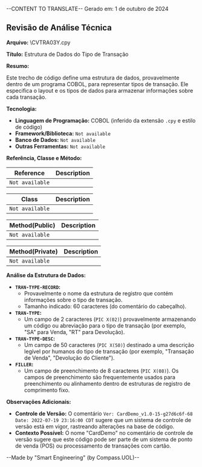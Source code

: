 --CONTENT TO TRANSLATE--
Gerado em: 1 de outubro de 2024

## Revisão de Análise Técnica

**Arquivo:**  \CVTRA03Y.cpy

**Título:** Estrutura de Dados do Tipo de Transação

**Resumo:** 

Este trecho de código define uma estrutura de dados, provavelmente dentro de um programa COBOL, para representar tipos de transação. Ele especifica o layout e os tipos de dados para armazenar informações sobre cada transação.

**Tecnologia:**

* **Linguagem de Programação:** COBOL (inferido da extensão `.cpy` e estilo de código)
* **Framework/Biblioteca:**  `Not available`
* **Banco de Dados:** `Not available` 
* **Outras Ferramentas:** `Not available`

**Referência, Classe e Método:**

| Reference | Description |
|---|---|
| `Not available` | |

| Class | Description |
|---|---|
| `Not available` | |

| Method(Public) | Description |
|---|---|
| `Not available` |  |

| Method(Private) | Description |
|---|---|
| `Not available` |  |

 **Análise da Estrutura de Dados:**

* **`TRAN-TYPE-RECORD`:**
    * Provavelmente o nome da estrutura de registro que contém informações sobre o tipo de transação.
    * Tamanho indicado: 60 caracteres (do comentário do cabeçalho).
* **`TRAN-TYPE`:**
    * Um campo de 2 caracteres (`PIC X(02)`) provavelmente armazenando um código ou abreviação para o tipo de transação (por exemplo, "SA" para Venda, "RT" para Devolução).
* **`TRAN-TYPE-DESC`:**
    * Um campo de 50 caracteres (`PIC X(50)`) destinado a uma descrição legível por humanos do tipo de transação (por exemplo, "Transação de Venda", "Devolução do Cliente").
* **`FILLER`:** 
    * Um campo de preenchimento de 8 caracteres (`PIC X(08)`). Os campos de preenchimento são frequentemente usados para preenchimento ou alinhamento dentro de estruturas de registro de comprimento fixo.

**Observações Adicionais:**

* **Controle de Versão:** O comentário `Ver: CardDemo_v1.0-15-g27d6c6f-68 Date: 2022-07-19 23:16:00 CDT` sugere que um sistema de controle de versão está em vigor, rastreando alterações na base de código.
* **Contexto Possível:** O nome "CardDemo" no comentário de controle de versão sugere que este código pode ser parte de um sistema de ponto de venda (POS) ou processamento de transações com cartão.

--Made by "Smart Engineering" (by Compass.UOL)--